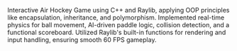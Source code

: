Interactive Air Hockey Game using C++ and Raylib,
applying OOP principles like encapsulation,
inheritance, and polymorphism. Implemented real-time
physics for ball movement, AI-driven paddle logic, 
collision detection, and a functional scoreboard.
Utilized Raylib's built-in functions for rendering and
input handling, ensuring smooth 60 FPS gameplay.
